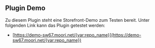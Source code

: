 ## Plugin Demo

Zu diesem Plugin steht eine Storefront-Demo zum Testen bereit. Unter folgenden Link kann das Plugin getestet werden:

- [https://demo-sw67.moori.net/{var:repo_name}](https://demo-sw67.moori.net/{var:repo_name})
